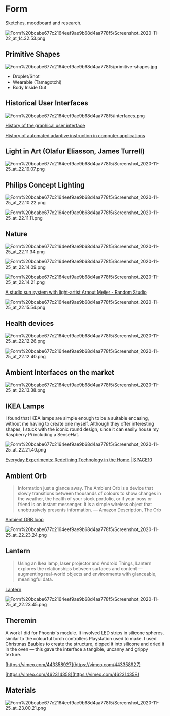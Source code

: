 # Form

Sketches, moodboard and research.

![Form%20bcabe677c2164eef9ae9b68d4aa778f5/Screenshot_2020-11-22_at_14.32.53.png](Form%20bcabe677c2164eef9ae9b68d4aa778f5/Screenshot_2020-11-22_at_14.32.53.png)

## Primitive Shapes

![Form%20bcabe677c2164eef9ae9b68d4aa778f5/primitive-shapes.jpg](Form%20bcabe677c2164eef9ae9b68d4aa778f5/primitive-shapes.jpg)

- Droplet/Snot
- Wearable (Tamagotchi)
- Body Inside Out

## Historical User Interfaces

![Form%20bcabe677c2164eef9ae9b68d4aa778f5/interfaces.png](Form%20bcabe677c2164eef9ae9b68d4aa778f5/interfaces.png)

[History of the graphical user interface](https://en.wikipedia.org/wiki/History_of_the_graphical_user_interface)

[History of automated adaptive instruction in computer applications](https://en.wikipedia.org/wiki/History_of_automated_adaptive_instruction_in_computer_applications)

## Light in Art (Olafur Eliasson, James Turrell)

![Form%20bcabe677c2164eef9ae9b68d4aa778f5/Screenshot_2020-11-25_at_22.19.07.png](Form%20bcabe677c2164eef9ae9b68d4aa778f5/Screenshot_2020-11-25_at_22.19.07.png)

## Philips Concept Lighting

![Form%20bcabe677c2164eef9ae9b68d4aa778f5/Screenshot_2020-11-25_at_22.10.22.png](Form%20bcabe677c2164eef9ae9b68d4aa778f5/Screenshot_2020-11-25_at_22.10.22.png)

![Form%20bcabe677c2164eef9ae9b68d4aa778f5/Screenshot_2020-11-25_at_22.11.11.png](Form%20bcabe677c2164eef9ae9b68d4aa778f5/Screenshot_2020-11-25_at_22.11.11.png)

## Nature

![Form%20bcabe677c2164eef9ae9b68d4aa778f5/Screenshot_2020-11-25_at_22.11.34.png](Form%20bcabe677c2164eef9ae9b68d4aa778f5/Screenshot_2020-11-25_at_22.11.34.png)

![Form%20bcabe677c2164eef9ae9b68d4aa778f5/Screenshot_2020-11-25_at_22.14.09.png](Form%20bcabe677c2164eef9ae9b68d4aa778f5/Screenshot_2020-11-25_at_22.14.09.png)

![Form%20bcabe677c2164eef9ae9b68d4aa778f5/Screenshot_2020-11-25_at_22.14.21.png](Form%20bcabe677c2164eef9ae9b68d4aa778f5/Screenshot_2020-11-25_at_22.14.21.png)

[A studio sun system with light-artist Arnout Meijer - Random Studio](https://www.creativeapplications.net/environment/a-studio-sun-system-with-light-artist-arnout-meijer-random-studio/)

![Form%20bcabe677c2164eef9ae9b68d4aa778f5/Screenshot_2020-11-25_at_22.15.54.png](Form%20bcabe677c2164eef9ae9b68d4aa778f5/Screenshot_2020-11-25_at_22.15.54.png)

## Health devices

![Form%20bcabe677c2164eef9ae9b68d4aa778f5/Screenshot_2020-11-25_at_22.12.26.png](Form%20bcabe677c2164eef9ae9b68d4aa778f5/Screenshot_2020-11-25_at_22.12.26.png)

![Form%20bcabe677c2164eef9ae9b68d4aa778f5/Screenshot_2020-11-25_at_22.12.40.png](Form%20bcabe677c2164eef9ae9b68d4aa778f5/Screenshot_2020-11-25_at_22.12.40.png)

## Ambient Interfaces on the market

![Form%20bcabe677c2164eef9ae9b68d4aa778f5/Screenshot_2020-11-25_at_22.13.38.png](Form%20bcabe677c2164eef9ae9b68d4aa778f5/Screenshot_2020-11-25_at_22.13.38.png)

## IKEA Lamps

I found that IKEA lamps are simple enough to be a suitable encasing, without me having to create one myself. Although they offer interesting shapes, I stuck with the iconic round design, since it can easily house my Raspberry Pi including a SenseHat.

![Form%20bcabe677c2164eef9ae9b68d4aa778f5/Screenshot_2020-11-25_at_22.21.40.png](Form%20bcabe677c2164eef9ae9b68d4aa778f5/Screenshot_2020-11-25_at_22.21.40.png)

[Everyday Experiments: Redefining Technology in the Home | SPACE10](https://space10.com/project/everyday-experiments/)

## Ambient Orb

> Information just a glance away. The Ambient Orb is a device that slowly transitions between thousands of colours to show changes in the weather, the health of your stock portfolio, or if your boss or friend is on instant messenger. It is a simple wireless object that unobtrusively presents information. — Amazon Description, The Orb

[Ambient ORB loop](https://www.youtube.com/watch?v=NmpT086znVE)

![Form%20bcabe677c2164eef9ae9b68d4aa778f5/Screenshot_2020-11-25_at_22.23.24.png](Form%20bcabe677c2164eef9ae9b68d4aa778f5/Screenshot_2020-11-25_at_22.23.24.png)

## Lantern

> Using an Ikea lamp, laser projector and Android Things, Lantern explores the relationships between surfaces and content — augmenting real-world objects and environments with glanceable, meaningful data.

[Lantern](https://nordprojects.co/lantern/)

![Form%20bcabe677c2164eef9ae9b68d4aa778f5/Screenshot_2020-11-25_at_22.23.45.png](Form%20bcabe677c2164eef9ae9b68d4aa778f5/Screenshot_2020-11-25_at_22.23.45.png)

## Theremin

A work I did for Phoenix's module. It involved LED strips in silicone spheres, similar to the colourful torch controllers Playstation used to make. I used Christmas Baubles to create the structure, dipped it into silicone and dried it in the oven — this gave the interface a tangible, uncanny and grippy texture.

[https://vimeo.com/443358927](https://vimeo.com/443358927)

[https://vimeo.com/462314358](https://vimeo.com/462314358)

## Materials

![Form%20bcabe677c2164eef9ae9b68d4aa778f5/Screenshot_2020-11-25_at_23.00.21.png](Form%20bcabe677c2164eef9ae9b68d4aa778f5/Screenshot_2020-11-25_at_23.00.21.png)